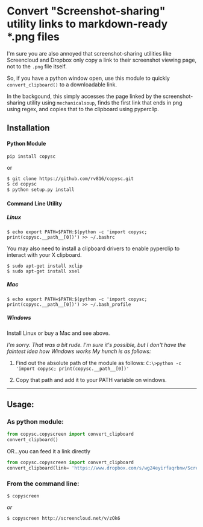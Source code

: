 # Convert "Screenshot-sharing" utility links to markdown-ready *.png files
I'm sure you are also annoyed that screenshot-sharing utilities like Screencloud and Dropbox only copy a link to their screenshot viewing page, not to the `.png` file itself. 


So, if you have a python window open, use this module to quickly `convert_clipboard()` to a downloadable link.

In the backgound, this simply accesses the page linked by the screenshot-sharing utility using `mechanicalsoup`, finds the first link that ends in png using regex, and copies that to the clipboard using pyperclip. 

## Installation

#### Python Module 

`pip install copysc`

or
```bash
$ git clone https://github.com/rv816/copysc.git
$ cd copysc
$ python setup.py install
```

#### Command Line Utility
##### _Linux_

`$ echo export PATH=$PATH:$(python -c 'import copysc; print(copysc.__path__[0])') >> ~/.bashrc`

You may also need to install a clipboard drivers to enable pyperclip to interact with your X clipboard.

```
$ sudo apt-get install xclip
$ sudo apt-get install xsel
```


##### _Mac_


`$ echo export PATH=$PATH:$(python -c 'import copysc; print(copysc.__path__[0])') >> ~/.bash_profile`

##### _Windows_

Install Linux or buy a Mac and see above.

_I'm sorry. That was a bit rude. I'm sure it's possible, but I don't have the faintest idea how Windows works_
_My hunch is as follows:_

1. Find out the absolute path of the module as follows:
`C:\>python -c 'import copysc; print(copysc.__path__[0])'`

2. Copy that path and add it to your PATH variable on windows.

______ 

## Usage:

### As python module:

```python
from copysc.copyscreen import convert_clipboard
convert_clipboard()

```

OR...you can feed it a link directly
```python
from copysc.copyscreen import convert_clipboard
convert_clipboard(link= 'https://www.dropbox.com/s/wg24eyirfaqrbnw/Screenshot%202014-10-17%2018.06.22.png?dl=0')

```

### From the command line:

`$ copyscreen`

_or_


`$ copyscreen http://screencloud.net/v/zOk6`




